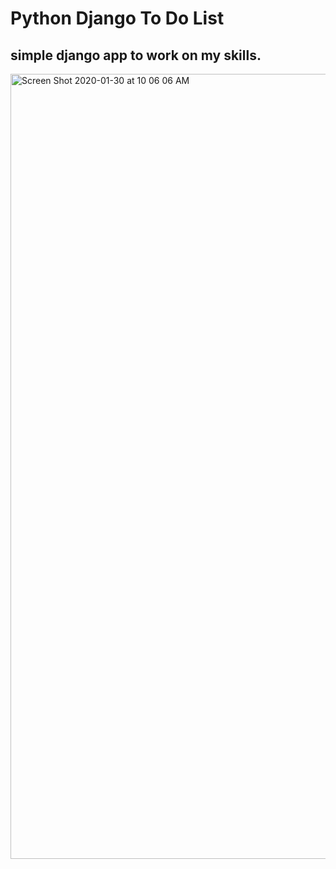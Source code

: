 # Python Django To Do List
## simple django app to work on my skills.

<img width="1256" alt="Screen Shot 2020-01-30 at 10 06 06 AM" src="https://user-images.githubusercontent.com/43705850/73612524-6254d780-45a1-11ea-864e-09bfc6941bbd.png">
